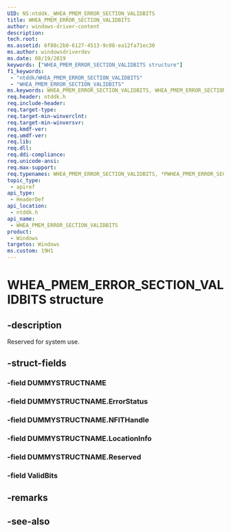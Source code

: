```yaml
---
UID: NS:ntddk._WHEA_PMEM_ERROR_SECTION_VALIDBITS
title: WHEA_PMEM_ERROR_SECTION_VALIDBITS
author: windows-driver-content
description: 
tech.root:
ms.assetid: 6f88c2b0-6127-4513-9c08-ea12fa71ec30
ms.author: windowsdriverdev
ms.date: 08/19/2019
keywords: ["WHEA_PMEM_ERROR_SECTION_VALIDBITS structure"]
f1_keywords:
 - "ntddk/WHEA_PMEM_ERROR_SECTION_VALIDBITS"
 - "WHEA_PMEM_ERROR_SECTION_VALIDBITS"
ms.keywords: WHEA_PMEM_ERROR_SECTION_VALIDBITS, WHEA_PMEM_ERROR_SECTION_VALIDBITS, *PWHEA_PMEM_ERROR_SECTION_VALIDBITS, 
req.header: ntddk.h
req.include-header:
req.target-type:
req.target-min-winverclnt:
req.target-min-winversvr:
req.kmdf-ver:
req.umdf-ver:
req.lib:
req.dll:
req.ddi-compliance:
req.unicode-ansi:
req.max-support:
req.typenames: WHEA_PMEM_ERROR_SECTION_VALIDBITS, *PWHEA_PMEM_ERROR_SECTION_VALIDBITS
topic_type: 
 - apiref
api_type: 
 - HeaderDef
api_location: 
 - ntddk.h
api_name: 
 - WHEA_PMEM_ERROR_SECTION_VALIDBITS
product: 
 - Windows
targetos: Windows
ms.custom: 19H1
---
```


# WHEA_PMEM_ERROR_SECTION_VALIDBITS structure

## -description

Reserved for system use.

## -struct-fields

### -field DUMMYSTRUCTNAME
 
### -field DUMMYSTRUCTNAME.ErrorStatus
 
### -field DUMMYSTRUCTNAME.NFITHandle
 
### -field DUMMYSTRUCTNAME.LocationInfo
 
### -field DUMMYSTRUCTNAME.Reserved
 
### -field ValidBits
 

## -remarks

## -see-also

